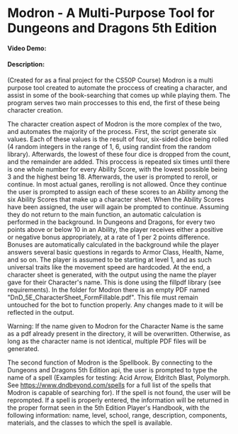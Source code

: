 # Modron - A Multi-Purpose Tool for Dungeons and Dragons 5th Edition
#### Video Demo: <URL>
#### Description: 
(Created for as a final project for the CS50P Course)
Modron is a multi purpose tool created to automate the proccess of creating a character, and assist in some of the book-searching that comes up while playing them. The program serves two main proccesses to this end, the first of these being character creation.

The character creation aspect of Modron is the more complex of the two, and automates the majority of the process. First, the script generate six values. Each of these values is the result of four, six-sided dice being rolled (4 random integers in the range of 1, 6, using randint from the random library). Afterwards, the lowest of these four dice is dropped from the count, and the remainder are added. This proccess is repeated six times until there is one whole number for every Ability Score, with the lowest possible being 3 and the highest being 18. Afterwards, the user is prompted to reroll, or continue. In most actual ganes, rerolling is not allowed. Once they continue the user is prompted to assign each of these scores to an Ability among the six Ability Scores that make up a character sheet.
When the Ability Scores have been assigned, the user will again be prompted to continue. Assuming they do not return to the main function, an automatic calculation is performed in the background. In Dungeons and Dragons, for every two points above or below 10 in an Ability, the player receives either a positive or negative bonus appropriately, at a rate of 1 per 2 points difference. Bonuses are automatically calculated in the background while the player answers several basic questions in regards to Armor Class, Health, Name, and so on. The player is assumed to be starting at level 1, and as such universal traits like the movement speed are hardcoded.
At the end, a character sheet is generated, with the output using the name the player gave for their Character's name. This is done using the fillpdf library (see requirements).
In the folder for Modron there is an empty PDF named "DnD_5E_CharacterSheet_FormFillable.pdf". This file must remain untouched for the bot to function properly. Any changes made to it will be reflected in the output.

Warning: If the name given to Modron for the Character Name is the same as a pdf already present in the directory, it will be overwritten. Otherwise, as long as the character name is not identical, multiple PDF files will be generated.

The second function of Modron is the Spellbook. By connecting to the Dungeons and Dragons 5th Edition api, the user is prompted to type the name of a spell (Examples for testing: Acid Arrow, Eldritch Blast, Polymorph. See https://www.dndbeyond.com/spells for a full list of the spells that Modron is capable of searching for). If the spell is not found, the user will be reprompted. If a spell is properly entered, the information will be returned in the proper format seen in the 5th Edition Player's Handbook, with the following information: name, level, school, range, description, components, materials, and the classes to which the spell is available. 